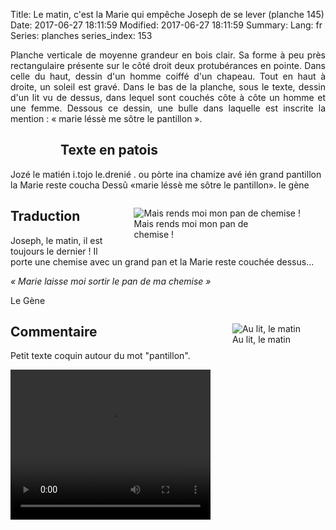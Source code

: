 Title: Le matin, c'est la Marie qui empêche Joseph de se lever (planche 145)
Date: 2017-06-27 18:11:59
Modified: 2017-06-27 18:11:59
Summary: 
Lang: fr
Series: planches
series_index: 153

<p style="text-align:justify;">Planche verticale de moyenne grandeur en bois clair. Sa forme à peu près rectangulaire présente sur le côté droit deux protubérances en pointe. Dans celle du haut, dessin d'un homme coiffé d'un chapeau. Tout en haut à droite, un soleil est gravé. Dans le bas de la planche, sous le texte, dessin d'un lit vu de dessus, dans lequel sont couchés côte à côte un homme et une femme. Dessous ce dessin, une bulle dans laquelle est inscrite la mention : « marie  léssè me  sôtre  le  pantillon ». </p>

<figure class="image-block" style="float: left;">
  <img alt="" src="{static}/images/planche_145.png">
  <figcaption style="max-width: 208px"></figcaption>
</figure>

## Texte en patois
Jozé le matién i.tojo le.drenié . ou pòrte ina chamize avé ién grand pantillon la Marie reste coucha Dessû                          «marie  léssè me  sôtre  le  pantillon».                                 le gène


<figure class="image-block" style="float: right;">
  <img alt="Mais rends moi mon pan de chemise !" src="{static}/images/planche_145_dessin_milieu.png">
  <figcaption style="max-width: 193px">Mais rends moi mon pan de chemise !</figcaption>
</figure>


## Traduction
Joseph, le matin, il est toujours le dernier !  Il porte une chemise avec un grand pan et la Marie reste couchée dessus...

*« Marie laisse moi sortir le pan de ma chemise »*

Le Gène

<figure class="image-block" style="float: right;">
  <img alt="Au lit, le matin" src="{static}/images/planche_145_dessin_bas.png">
  <figcaption style="max-width: 350px">Au lit, le matin</figcaption>
</figure>

## Commentaire
Petit texte coquin autour du mot "pantillon".

<video width="320" height="240" controls>
  <source src="https://d1njpgd0ygatdn.cloudfront.net/video_145.mp4" type="video/mp4">
</video>
